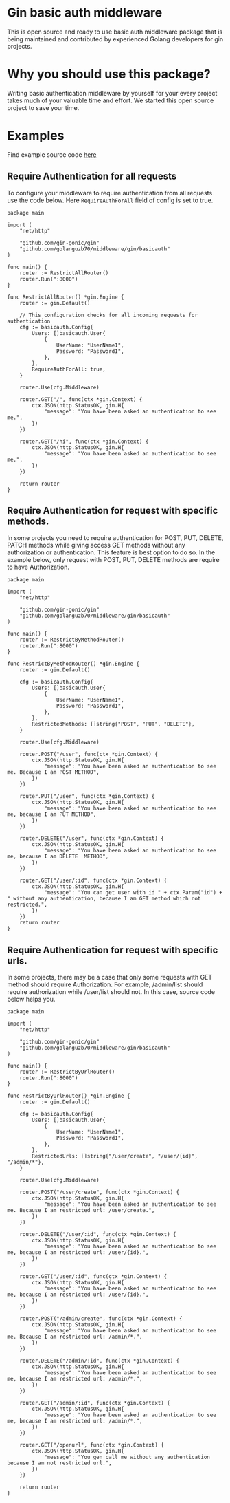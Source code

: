 # Gin basic auth middleware 
This is open source and ready to use basic auth middleware package that is being maintained and contributed by experienced Golang developers for gin projects.

# Why you should use this package?
Writing basic authentication middleware by yourself for your every project takes much of your valuable time and effort. We started this open source project to save your time.


# Examples
Find example source code [here](https://github.com/golanguzb70/middleware/blob/main/gin/basicauth/example/example.go)

## Require Authentication for all requests
To configure your middleware to require authentication from all requests use the code below.
Here `RequireAuthForAll` field of config is set to true.

```
package main

import (
	"net/http"

	"github.com/gin-gonic/gin"
	"github.com/golanguzb70/middleware/gin/basicauth"
)

func main() {
    router := RestrictAllRouter()
    router.Run(":8000")
}

func RestrictAllRouter() *gin.Engine {
	router := gin.Default()

	// This configuration checks for all incoming requests for authentication
	cfg := basicauth.Config{
		Users: []basicauth.User{
			{
				UserName: "UserName1",
				Password: "Password1",
			},
		},
		RequireAuthForAll: true,
	}

	router.Use(cfg.Middleware)

	router.GET("/", func(ctx *gin.Context) {
		ctx.JSON(http.StatusOK, gin.H{
			"message": "You have been asked an authentication to see me.",
		})
	})

	router.GET("/hi", func(ctx *gin.Context) {
		ctx.JSON(http.StatusOK, gin.H{
			"message": "You have been asked an authentication to see me.",
		})
	})

	return router
}
```


## Require Authentication for request with specific methods.
In some projects you need to require authentication for POST, PUT, DELETE, PATCH methods while giving access GET methods without any authorization or authentication.
This feature is best option to do so. In the example below, only request with POST, PUT, DELETE methods are require to have Authorization. 

```
package main

import (
	"net/http"

	"github.com/gin-gonic/gin"
	"github.com/golanguzb70/middleware/gin/basicauth"
)

func main() {
    router := RestrictByMethodRouter()
    router.Run(":8000")
}

func RestrictByMethodRouter() *gin.Engine {
	router := gin.Default()

	cfg := basicauth.Config{
		Users: []basicauth.User{
			{
				UserName: "UserName1",
				Password: "Password1",
			},
		},
		RestrictedMethods: []string{"POST", "PUT", "DELETE"},
	}

	router.Use(cfg.Middleware)

	router.POST("/user", func(ctx *gin.Context) {
		ctx.JSON(http.StatusOK, gin.H{
			"message": "You have been asked an authentication to see me. Because I am POST METHOD",
		})
	})

	router.PUT("/user", func(ctx *gin.Context) {
		ctx.JSON(http.StatusOK, gin.H{
			"message": "You have been asked an authentication to see me, because I am PUT METHOD",
		})
	})

	router.DELETE("/user", func(ctx *gin.Context) {
		ctx.JSON(http.StatusOK, gin.H{
			"message": "You have been asked an authentication to see me, because I am DELETE  METHOD",
		})
	})

	router.GET("/user/:id", func(ctx *gin.Context) {
		ctx.JSON(http.StatusOK, gin.H{
			"message": "You can get user with id " + ctx.Param("id") + " without any authentication, because I am GET method which not restricted.",
		})
	})
	return router
}
```

## Require Authentication for request with specific urls.
In some projects, there may be a case that only some requests with GET method should require Authorization. 
For example, /admin/list should require authorization while /user/list should not. In this case, source code below helps you.

```
package main

import (
	"net/http"

	"github.com/gin-gonic/gin"
	"github.com/golanguzb70/middleware/gin/basicauth"
)

func main() {
    router := RestrictByUrlRouter()
    router.Run(":8000")
}

func RestrictByUrlRouter() *gin.Engine {
	router := gin.Default()

	cfg := basicauth.Config{
		Users: []basicauth.User{
			{
				UserName: "UserName1",
				Password: "Password1",
			},
		},
		RestrictedUrls: []string{"/user/create", "/user/{id}", "/admin/*"},
	}

	router.Use(cfg.Middleware)

	router.POST("/user/create", func(ctx *gin.Context) {
		ctx.JSON(http.StatusOK, gin.H{
			"message": "You have been asked an authentication to see me. Because I am restricted url: /user/create.",
		})
	})

	router.DELETE("/user/:id", func(ctx *gin.Context) {
		ctx.JSON(http.StatusOK, gin.H{
			"message": "You have been asked an authentication to see me, because I am restricted url: /user/{id}.",
		})
	})

	router.GET("/user/:id", func(ctx *gin.Context) {
		ctx.JSON(http.StatusOK, gin.H{
			"message": "You have been asked an authentication to see me, because I am restricted url: /user/{id}.",
		})
	})

	router.POST("/admin/create", func(ctx *gin.Context) {
		ctx.JSON(http.StatusOK, gin.H{
			"message": "You have been asked an authentication to see me. Because I am restricted url: /admin/*.",
		})
	})

	router.DELETE("/admin/:id", func(ctx *gin.Context) {
		ctx.JSON(http.StatusOK, gin.H{
			"message": "You have been asked an authentication to see me, because I am restricted url: /admin/*.",
		})
	})

	router.GET("/admin/:id", func(ctx *gin.Context) {
		ctx.JSON(http.StatusOK, gin.H{
			"message": "You have been asked an authentication to see me, because I am restricted url: /admin/*.",
		})
	})

	router.GET("/openurl", func(ctx *gin.Context) {
		ctx.JSON(http.StatusOK, gin.H{
			"message": "You gen call me without any authentication because I am not restricted url.",
		})
	})

	return router
}

```